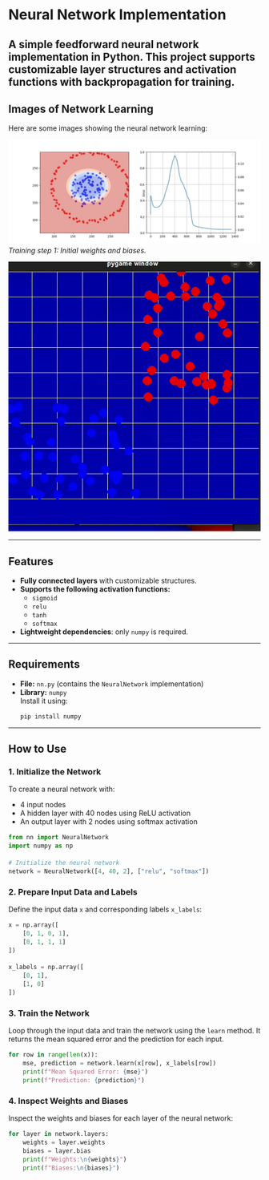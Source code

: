# Neural Network Implementation

A simple feedforward neural network implementation in Python. This project supports customizable layer structures and activation functions with backpropagation for training.
---

## Images of Network Learning

Here are some images showing the neural network learning:

![Training Progress 1](https://github.com/petreleven/custom-neural_network/blob/main/669.png)
*Training step 1: Initial weights and biases.*

![Training Progress 2](https://github.com/petreleven/custom-neural_network/blob/main/learning.gif)


---
## Features

- **Fully connected layers** with customizable structures.
- **Supports the following activation functions:**
  - `sigmoid`
  - `relu`
  - `tanh`
  - `softmax`
- **Lightweight dependencies**: only `numpy` is required.

---

## Requirements

- **File:** `nn.py` (contains the `NeuralNetwork` implementation)
- **Library:** `numpy`  
  Install it using:  
  ```bash
  pip install numpy
  ```

---

## How to Use

### 1. Initialize the Network

To create a neural network with:
- 4 input nodes
- A hidden layer with 40 nodes using ReLU activation
- An output layer with 2 nodes using softmax activation

```python
from nn import NeuralNetwork
import numpy as np

# Initialize the neural network
network = NeuralNetwork([4, 40, 2], ["relu", "softmax"])
```

### 2. Prepare Input Data and Labels

Define the input data `x` and corresponding labels `x_labels`:

```python
x = np.array([
    [0, 1, 0, 1],
    [0, 1, 1, 1]
])

x_labels = np.array([
    [0, 1],
    [1, 0]
])
```

### 3. Train the Network

Loop through the input data and train the network using the `learn` method. It returns the mean squared error and the prediction for each input.

```python
for row in range(len(x)):
    mse, prediction = network.learn(x[row], x_labels[row])
    print(f"Mean Squared Error: {mse}")
    print(f"Prediction: {prediction}")
```

### 4. Inspect Weights and Biases

Inspect the weights and biases for each layer of the neural network:

```python
for layer in network.layers:
    weights = layer.weights
    biases = layer.bias
    print(f"Weights:\n{weights}")
    print(f"Biases:\n{biases}")
```



